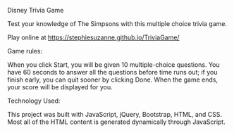 
Disney Trivia Game

Test your knowledge of The Simpsons with this multiple choice trivia game.

Play online at https://stephiesuzanne.github.io/TriviaGame/

Game rules:

When you click Start, you will be given 10 multiple-choice questions. You have 60 seconds to answer all the questions before time runs out; if you finish early, you can quit sooner by clicking Done. When the game ends, your score will be displayed for you.

Technology Used:

This project was built with JavaScript, jQuery, Bootstrap, HTML, and CSS. Most all of the HTML content is generated dynamically through JavaScript.
